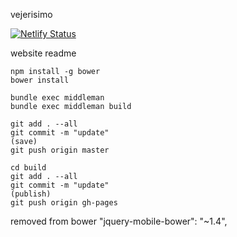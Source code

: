 vejerisimo

[![Netlify Status](https://api.netlify.com/api/v1/badges/a5b17758-b3a5-4c23-b483-10de757135fd/deploy-status)](https://app.netlify.com/sites/vejerisimo-current/deploys)

website readme

    npm install -g bower
    bower install

    bundle exec middleman
    bundle exec middleman build

    git add . --all
    git commit -m "update"
    (save)
    git push origin master

    cd build
    git add . --all
    git commit -m "update"
    (publish)
    git push origin gh-pages


removed from bower
    "jquery-mobile-bower": "~1.4",
